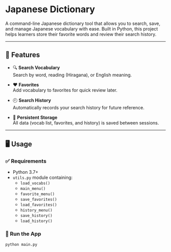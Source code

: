 # Japanese Dictionary

A command-line Japanese dictionary tool that allows you to search, save, and manage Japanese vocabulary with ease. Built in Python, this project helps learners store their favorite words and review their search history.

---

## 📌 Features

- 🔍 **Search Vocabulary**  
  Search by word, reading (Hiragana), or English meaning.

- ❤️ **Favorites**  
  Add vocabulary to favorites for quick review later.

- 🕘 **Search History**  
  Automatically records your search history for future reference.

- 💾 **Persistent Storage**  
  All data (vocab list, favorites, and history) is saved between sessions.

---

## 🖥️ Usage

### ✅ Requirements

- Python 3.7+
- `utils.py` module containing:
  - `load_vocabs()`
  - `main_menu()`
  - `favorite_menu()`
  - `save_favorites()`
  - `load_favorites()`
  - `history_menu()`
  - `save_history()`
  - `load_history()`

### 🚀 Run the App

```bash
python main.py

